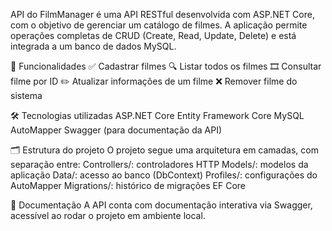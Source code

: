 API do FilmManager é uma API RESTful desenvolvida com ASP.NET Core, com o objetivo de gerenciar um catálogo de filmes. A aplicação permite operações completas de CRUD (Create, Read, Update, Delete) e está integrada a um banco de dados MySQL.

🚀 Funcionalidades
✅ Cadastrar filmes
🔍 Listar todos os filmes
🎞️ Consultar filme por ID
✏️ Atualizar informações de um filme
❌ Remover filme do sistema

🛠️ Tecnologias utilizadas
ASP.NET Core
Entity Framework Core
MySQL
AutoMapper
Swagger (para documentação da API)

🗂️ Estrutura do projeto
O projeto segue uma arquitetura em camadas, com separação entre:
Controllers/: controladores HTTP
Models/: modelos da aplicação
Data/: acesso ao banco (DbContext)
Profiles/: configurações do AutoMapper
Migrations/: histórico de migrações EF Core

📄 Documentação
A API conta com documentação interativa via Swagger, acessível ao rodar o projeto em ambiente local.
